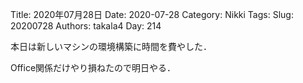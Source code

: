 ﻿Title: 2020年07月28日
Date: 2020-07-28
Category: Nikki
Tags: 
Slug: 20200728
Authors: takala4
Day: 214




本日は新しいマシンの環境構築に時間を費やした．


Office関係だけやり損ねたので明日やる．